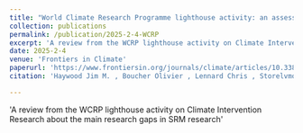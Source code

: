 ```yaml
---
title: "World Climate Research Programme lighthouse activity: an assessment of major research gaps in solar radiation modification research"
collection: publications
permalink: /publication/2025-2-4-WCRP
excerpt: 'A review from the WCRP lighthouse activity on Climate Intervention Research about the main research gaps in SRM research'
date: 2025-2-4
venue: 'Frontiers in Climate'
paperurl: 'https://www.frontiersin.org/journals/climate/articles/10.3389/fclim.2025.1507479/full'
citation: 'Haywood Jim M. , Boucher Olivier , Lennard Chris , Storelvmo Trude , Tilmes Simone , Visioni Daniele, The Science of Solar Radiation Modification: World Climate Research Programme lighthouse activity: an assessment of major research gaps in solar radiation modification research, Frontiers in Climates, 7, 2025, https://doi.org/10.3389/fclim.2025.1507479'

---
```

'A review from the WCRP lighthouse activity on Climate Intervention Research about the main research gaps in SRM research'
